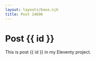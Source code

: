 ```yaml
---
layout: layouts/base.njk
title: Post 14696
---
```


# Post {{ id }}

This is post {{ id }} in my Eleventy project.

